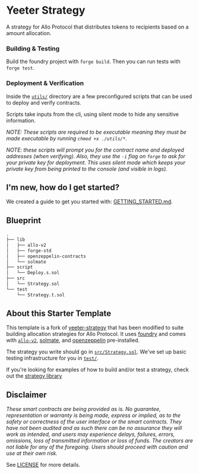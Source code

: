 # Yeeter Strategy

A strategy for Allo Protocol that distributes tokens to recipients based on a amount allocation.


### Building & Testing

Build the foundry project with `forge build`. Then you can run tests with `forge
test`.

### Deployment & Verification

Inside the [`utils/`](./utils/) directory are a few preconfigured scripts that
can be used to deploy and verify contracts.

Scripts take inputs from the cli, using silent mode to hide any sensitive
information.

_NOTE: These scripts are required to be _executable_ meaning they must be made
executable by running `chmod +x ./utils/*`._

_NOTE: these scripts will prompt you for the contract name and deployed
addresses (when verifying). Also, they use the `-i` flag on `forge` to ask for
your private key for deployment. This uses silent mode which keeps your private
key from being printed to the console (and visible in logs)._

## I'm new, how do I get started?

We created a guide to get you started with:
[GETTING_STARTED.md](./GETTING_STARTED.md).

## Blueprint

```txt
.
├── lib
│   ├── allo-v2
│   ├── forge-std
│   ├── openzeppelin-contracts
│   └── solmate
├── script
│   └── Deploy.s.sol
├── src
│   └── Strategy.sol
└── test
    └── Strategy.t.sol
```

## About this Starter Template

This template is a fork of [yeeter-strategy](https://github.com/refcell/yeeter-strategy) that
has been modified to suite building allocation strategies for Allo Protocol. It
uses [foundry](https://github.com/foundry-rs/foundry) and comes with
[`allo-v2`](https://github.com/allo-protocol/allo-v2),
[solmate](https://github.com/transmissions11/solmate), and
[openzeppelin](https://github.com/OpenZeppelin/openzeppelin-contracts)
pre-installed.

The strategy you write should go in [`src/Strategy.sol`](./src/Strategy.sol).
We've set up basic testing infrastructure for you in [`test/`](./test).

If you're looking for examples of how to build and/or test a strategy, check out
the [strategy
library](https://github.com/allo-protocol/allo-v2/tree/main/contracts/strategies)

## Disclaimer

_These smart contracts are being provided as is. No guarantee, representation or
warranty is being made, express or implied, as to the safety or correctness of
the user interface or the smart contracts. They have not been audited and as
such there can be no assurance they will work as intended, and users may
experience delays, failures, errors, omissions, loss of transmitted information
or loss of funds. The creators are not liable for any of the foregoing. Users
should proceed with caution and use at their own risk._

See [LICENSE](./LICENSE) for more details.
